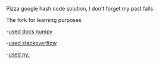 Pizza google hash code solution, I don't forget my past falls

The fork for learning purposes

-[used docs numpy](https://docs.scipy.org/doc/numpy/reference/generated/numpy.zeros.html)

-[used stackoverflow](stackoverflow.com)

-[used py:](https://www.pythoncentral.io/pythons-range-function-explained/)


